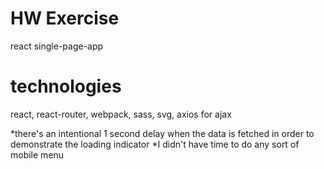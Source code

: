# HW Exercise
react single-page-app

# technologies
react,
react-router,
webpack,
sass,
svg,
axios for ajax

*there's an intentional 1 second delay when the data is fetched in order to demonstrate the loading indicator
*I didn't have time to do any sort of mobile menu

